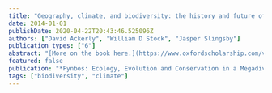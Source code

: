 ```yaml
---
title: "Geography, climate, and biodiversity: the history and future of Mediterranean-type ecosystems"
date: 2014-01-01
publishDate: 2020-04-22T20:43:46.525096Z
authors: ["David Ackerly", "William D Stock", "Jasper Slingsby"]
publication_types: ["6"]
abstract: "[More on the book here.](https://www.oxfordscholarship.com/view/10.1093/acprof:oso/9780199679584.001.0001/acprof-9780199679584) The world's mediterranean-climate regions all have mild, winter-rain climates that have developed over the past several million years, but beyond these similarities they have distinct geological and evolutionary histories that have shaped the floras of each region. This chapter considers the historical and regional influences that have shaped the floras of MT regions, focusing on South Africa, California and Western Australia. One of the most striking differences is their positions on the respective continents, and their tectonic history, and the absence of a high latitude, terrestrial region bordering South Africa and Australia. As a result, the Cape flora does not have a clearly identified temperate element, in striking contrast with California, and this may contribute to the high level of in-situ radiation in Cape lineages. While radiations have occurred in the sclerophyllous lineages in both areas, the moist-adapted, forest communities tend to be derived from cool-temperate lineages in California and from warm, afrotropical lineages in South Africa. In both cases, these components of the flora represent greater phylogenetic diversity. The absence of temperate land masses adjacent to South Africa and Western Australia result in greater reduction in the area of mediterranean-type climate in the face of 21st century global warming. Other aspects of geology, topography and human land-use impacting the prospects for biodiversity conservation are addressed."
featured: false
publication: "*Fynbos: Ecology, Evolution and Conservation in a Megadiverse Region.*"
tags: ["biodiversity", "climate"]
---
```


